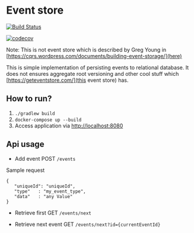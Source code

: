 # Event store

[![Build Status](https://travis-ci.org/modestukasai/event-store.svg?branch=master)](https://travis-ci.org/modestukasai/event-store)

[![codecov](https://codecov.io/gh/modestukasai/event-store/branch/master/graph/badge.svg)](https://codecov.io/gh/modestukasai/event-store)

Note: This is not event store which is described by Greg Young in 
[https://cqrs.wordpress.com/documents/building-event-storage/](here)

This is simple implementation of persisting events to relational database. 
It does not ensures aggregate root versioning and other cool stuff which [https://geteventstore.com/](this event store) has.
 
## How to run?

1. `./gradlew build`
2. `docker-compose up --build`
3. Access application via [http://localhost:8080](http://localhost:8080)

## Api usage

* Add event POST `/events` 

Sample request
```
{
   "uniqueId": "uniqueId",
   "type"   : "my_event_type",
   "data"   : "any Value"
}
```

* Retrieve first GET `/events/next`

* Retrieve next event GET `/events/next?id={currentEventId}` 
